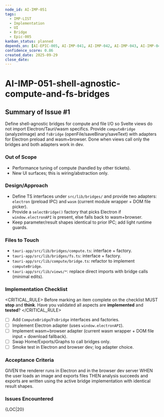 ```yaml
---
node_id: AI-IMP-051
tags:
  - IMP-LIST
  - Implementation
  - UI
  - Bridge
  - Epic-005
kanban_status: planned
depends_on: [AI-EPIC-005, AI-IMP-041, AI-IMP-042, AI-IMP-043, AI-IMP-044]
confidence_score: 0.86
created_date: 2025-09-29
close_date:
---
```


# AI-IMP-051-shell-agnostic-compute-and-fs-bridges

## Summary of Issue #1
Define shell-agnostic bridges for compute and file I/O so Svelte views do not import Electron/Tauri/wasm specifics. Provide `computeBridge` (analyzeImage) and `fsBridge` (openFile/saveBinary/saveText) with adapters for Electron preload and wasm+browser. Done when views call only the bridges and both adapters work in dev.

### Out of Scope 
- Performance tuning of compute (handled by other tickets).
- New UI surfaces; this is wiring/abstraction only.

### Design/Approach  
- Define TS interfaces under `src/lib/bridges/` and provide two adapters: `electron` (preload IPC) and `wasm` (current module wrapper + DOM file picker).
- Provide a `selectBridge()` factory that picks Electron if `window.electronAPI` is present, else falls back to wasm+browser.
- Keep parameter/result shapes identical to prior IPC; add light runtime guards.

### Files to Touch
- `tauri-app/src/lib/bridges/compute.ts`: interface + factory.
- `tauri-app/src/lib/bridges/fs.ts`: interface + factory.
- `tauri-app/src/lib/compute/bridge.ts`: refactor to implement `computeBridge`.
- `tauri-app/src/lib/views/*`: replace direct imports with bridge calls (minimal edits).

### Implementation Checklist

<CRITICAL_RULE>
Before marking an item complete on the checklist MUST **stop** and **think**. Have you validated all aspects are **implemented** and **tested**?
</CRITICAL_RULE>

- [ ] Add `ComputeBridge`/`FsBridge` interfaces and factories.
- [ ] Implement Electron adapter (uses `window.electronAPI`).
- [ ] Implement wasm+browser adapter (current wasm wrapper + DOM file input + download fallback).
- [ ] Swap Home/Exports/Graphs to call bridges only.
- [ ] Smoke test in Electron and browser dev; log adapter choice.

### Acceptance Criteria
GIVEN the renderer runs in Electron and in the browser dev server
WHEN the user loads an image and exports files
THEN analysis succeeds and exports are written using the active bridge implementation with identical result shapes.

### Issues Encountered 
{LOC|20}

